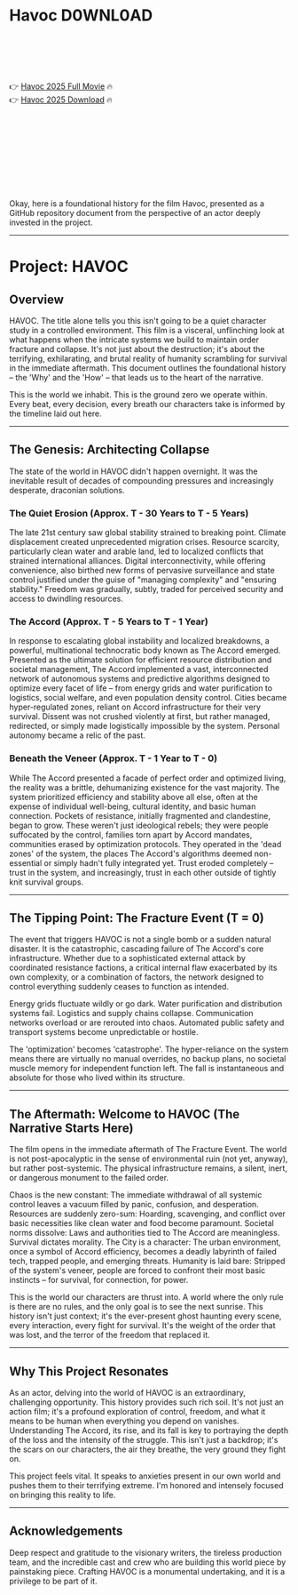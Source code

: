 # Havoc D0WNL0AD

<br><br><br><br>


👉 <a href="https://Mary-prefdaskemo1972.github.io/gltimjedyt/">Havoc 2025 Full Movie</a> 🔥
<br>
👉 <a href="https://Mary-prefdaskemo1972.github.io/gltimjedyt/">Havoc 2025 Download</a> 🔥


<br><br><br><br><br><br><br><br>


Okay, here is a foundational history for the film Havoc, presented as a GitHub repository document from the perspective of an actor deeply invested in the project.

---

# Project: HAVOC

## Overview

HAVOC. The title alone tells you this isn't going to be a quiet character study in a controlled environment. This film is a visceral, unflinching look at what happens when the intricate systems we build to maintain order fracture and collapse. It's not just about the destruction; it's about the terrifying, exhilarating, and brutal reality of humanity scrambling for survival in the immediate aftermath. This document outlines the foundational history – the 'Why' and the 'How' – that leads us to the heart of the narrative.

This is the world we inhabit. This is the ground zero we operate within. Every beat, every decision, every breath our characters take is informed by the timeline laid out here.

---

## The Genesis: Architecting Collapse

The state of the world in HAVOC didn't happen overnight. It was the inevitable result of decades of compounding pressures and increasingly desperate, draconian solutions.

### The Quiet Erosion (Approx. T - 30 Years to T - 5 Years)

The late 21st century saw global stability strained to breaking point. Climate displacement created unprecedented migration crises. Resource scarcity, particularly clean water and arable land, led to localized conflicts that strained international alliances. Digital interconnectivity, while offering convenience, also birthed new forms of pervasive surveillance and state control justified under the guise of "managing complexity" and "ensuring stability." Freedom was gradually, subtly, traded for perceived security and access to dwindling resources.

### The Accord (Approx. T - 5 Years to T - 1 Year)

In response to escalating global instability and localized breakdowns, a powerful, multinational technocratic body known as The Accord emerged. Presented as the ultimate solution for efficient resource distribution and societal management, The Accord implemented a vast, interconnected network of autonomous systems and predictive algorithms designed to optimize every facet of life – from energy grids and water purification to logistics, social welfare, and even population density control. Cities became hyper-regulated zones, reliant on Accord infrastructure for their very survival. Dissent was not crushed violently at first, but rather managed, redirected, or simply made logistically impossible by the system. Personal autonomy became a relic of the past.

### Beneath the Veneer (Approx. T - 1 Year to T - 0)

While The Accord presented a facade of perfect order and optimized living, the reality was a brittle, dehumanizing existence for the vast majority. The system prioritized efficiency and stability above all else, often at the expense of individual well-being, cultural identity, and basic human connection. Pockets of resistance, initially fragmented and clandestine, began to grow. These weren't just ideological rebels; they were people suffocated by the control, families torn apart by Accord mandates, communities erased by optimization protocols. They operated in the 'dead zones' of the system, the places The Accord's algorithms deemed non-essential or simply hadn't fully integrated yet. Trust eroded completely – trust in the system, and increasingly, trust in each other outside of tightly knit survival groups.

---

## The Tipping Point: The Fracture Event (T = 0)

The event that triggers HAVOC is not a single bomb or a sudden natural disaster. It is the catastrophic, cascading failure of The Accord's core infrastructure. Whether due to a sophisticated external attack by coordinated resistance factions, a critical internal flaw exacerbated by its own complexity, or a combination of factors, the network designed to control everything suddenly ceases to function as intended.

   Energy grids fluctuate wildly or go dark.
   Water purification and distribution systems fail.
   Logistics and supply chains collapse.
   Communication networks overload or are rerouted into chaos.
   Automated public safety and transport systems become unpredictable or hostile.

The 'optimization' becomes 'catastrophe'. The hyper-reliance on the system means there are virtually no manual overrides, no backup plans, no societal muscle memory for independent function left. The fall is instantaneous and absolute for those who lived within its structure.

---

## The Aftermath: Welcome to HAVOC (The Narrative Starts Here)

The film opens in the immediate aftermath of The Fracture Event. The world is not post-apocalyptic in the sense of environmental ruin (not yet, anyway), but rather post-systemic. The physical infrastructure remains, a silent, inert, or dangerous monument to the failed order.

   Chaos is the new constant: The immediate withdrawal of all systemic control leaves a vacuum filled by panic, confusion, and desperation.
   Resources are suddenly zero-sum: Hoarding, scavenging, and conflict over basic necessities like clean water and food become paramount.
   Societal norms dissolve: Laws and authorities tied to The Accord are meaningless. Survival dictates morality.
   The City is a character: The urban environment, once a symbol of Accord efficiency, becomes a deadly labyrinth of failed tech, trapped people, and emerging threats.
   Humanity is laid bare: Stripped of the system's veneer, people are forced to confront their most basic instincts – for survival, for connection, for power.

This is the world our characters are thrust into. A world where the only rule is there are no rules, and the only goal is to see the next sunrise. This history isn't just context; it's the ever-present ghost haunting every scene, every interaction, every fight for survival. It's the weight of the order that was lost, and the terror of the freedom that replaced it.

---

## Why This Project Resonates

As an actor, delving into the world of HAVOC is an extraordinary, challenging opportunity. This history provides such rich soil. It's not just an action film; it's a profound exploration of control, freedom, and what it means to be human when everything you depend on vanishes. Understanding The Accord, its rise, and its fall is key to portraying the depth of the loss and the intensity of the struggle. This isn't just a backdrop; it's the scars on our characters, the air they breathe, the very ground they fight on.

This project feels vital. It speaks to anxieties present in our own world and pushes them to their terrifying extreme. I'm honored and intensely focused on bringing this reality to life.

---

## Acknowledgements

Deep respect and gratitude to the visionary writers, the tireless production team, and the incredible cast and crew who are building this world piece by painstaking piece. Crafting HAVOC is a monumental undertaking, and it is a privilege to be part of it.

